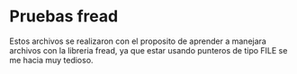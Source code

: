 # Pruebas fread

Estos archivos se realizaron con el proposito de aprender
a manejara archivos con la libreria fread, ya que estar
usando punteros de tipo FILE se me hacia muy tedioso.